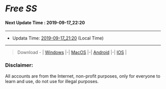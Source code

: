
# *Free SS*

#### Next Update Time : 2019-09-17_22:20

---
* Updata Time: [2019-09-17_21:20](https://github.com/Geek-007/free-SS/blob/master/2019-09-17_21:20_FreeSS.txt) (Local Time)
---

> Download - | [Windows](https://github.com/shadowsocks/shadowsocks-windows/releases) |-| [MacOS](https://github.com/shadowsocks/shadowsocks-iOS/releases) |-| [Android](https://github.com/shadowsocks/shadowsocks-android/releases) |-| [IOS](https://itunes.apple.com/us/) |

### Disclaimer:
All accounts are from the Internet, non-profit purposes, only for everyone to learn and use, do not use for illegal purposes.
<br>
